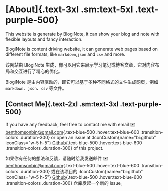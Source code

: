 # [About]{.text-3xl .sm:text-5xl .text-purple-500}

This website is generate by BlogiNote, it can show your blog and note with flexible layouts and fancy interaction.

BlogiNote is content driving website, it can generate web pages based on different file formats, like `markdown`,`json` and `csv` and more.

该网站由 BlogiNote 生成，你可以用它来展示学习笔记或博客文章，它对内容布局和交互进行了精心的优化。

BlogiNote 是由内容驱动的，即它可以基于多种不同格式的文件生成网页，例如 `markdown`、`json`、`csv` 等文件。

## [Contact Me]{.text-2xl .sm:text-3xl .text-purple-500}

If you have any feedback, feel free to contact me with email :envelope: [benthomsonbin@gmail.com](mailto:benthomsonbin@gmail.com){.text-blue-500 .hover:text-blue-600 .transition-colors .duration-300} or open an issue at :IconCustom{name="bi:github" iconClass="w-5 h-5"} [Github](https://github.com/Benbinbin/BlogiNote){.text-blue-500 .hover:text-blue-600 .transition-colors .duration-300} of this project.

如果你有任何的想法和反馈，请随时给我发送邮件 :envelope: [benthomsonbin@gmail.com](mailto:benthomsonbin@gmail.com){.text-blue-500 .hover:text-blue-600 .transition-colors .duration-300} 或在该项目的 :IconCustom{name="bi:github" iconClass="w-5 h-5"} [Github](https://github.com/Benbinbin/BlogiNote){.text-blue-500 .hover:text-blue-600 .transition-colors .duration-300} 仓库发起一个新的 issue。